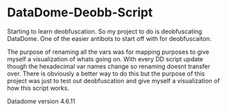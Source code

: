 # DataDome-Deobb-Script
Starting to learn deobfuscation. So my project to do is deobfuscating DataDome. One of the easier antibots to start off with for deobfuscaiton.

The purpose of renaming all the vars was for mapping purposes to give myself a visualization of whats going on. With every DD script update though the hexadecimal var names change so renaming doesnt transfer over. There is obviously a better way to do this but the purpose of this project was just to test out deobfuscation and give myself a visualization of how this script works.

Datadome version 4.6.11